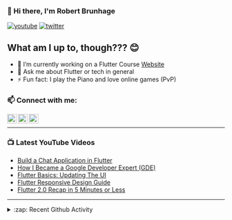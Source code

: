### 👋 Hi there, I'm Robert Brunhage

[![youtube](https://img.shields.io/static/v1?label=@RobertBrunhage&message=Subscribe&logo=YouTube&color=FF0000&style=for-the-badge)](http://bit.ly/2SUyRhx)
[![twitter](https://img.shields.io/twitter/follow/robertbrunhage?color=%231DA1F2&logo=twitter&style=for-the-badge)](https://twitter.com/intent/follow?original_referer=https%3A%2F%2Fgithub.com%2Frobertbrunhage&screen_name=robertbrunhage)

## What am I up to, though??? 😊
- 🔭 I’m currently working on a Flutter Course [Website](https://robertbrunhage.com)
- 💬 Ask me about Flutter or tech in general
- ⚡ Fun fact: I play the Piano and love online games (PvP)

### 📫 Connect with me:

[<img align="left" alt="RobertBrunhage | YouTube" width="22px" src="https://cdn.jsdelivr.net/npm/simple-icons@v3/icons/youtube.svg" />][youtube]
[<img align="left" alt="RobertBrunhage | Twitter" width="22px" src="https://cdn.jsdelivr.net/npm/simple-icons@v3/icons/twitter.svg" />][twitter]
[<img align="left" alt="RobertBrunhageDev | Instagram" width="22px" src="https://cdn.jsdelivr.net/npm/simple-icons@v3/icons/instagram.svg" />][instagram]

<br />

---

### 📺 Latest YouTube Videos
<!-- YOUTUBE:START -->
- [Build a Chat Application in Flutter](https://www.youtube.com/watch?v=Qhwc9V7VNtc)
- [How I Became a Google Developer Expert (GDE)](https://www.youtube.com/watch?v=gIitRv_NfJc)
- [Flutter Basics: Updating The UI](https://www.youtube.com/watch?v=Ot7hIAzxj4o)
- [Flutter Responsive Design Guide](https://www.youtube.com/watch?v=EH92XnCU1Cc)
- [Flutter 2.0 Recap in 5 Minutes or Less](https://www.youtube.com/watch?v=xdoH7C2wu7E)
<!-- YOUTUBE:END -->

---

<details>
  <summary>:zap: Recent Github Activity</summary>
  
<!--START_SECTION:activity-->
1. 🎉 Merged PR [#52](https://github.com/RobertBrunhage/website/pull/52) in [RobertBrunhage/website](https://github.com/RobertBrunhage/website)
2. 💪 Opened PR [#52](https://github.com/RobertBrunhage/website/pull/52) in [RobertBrunhage/website](https://github.com/RobertBrunhage/website)
3. 🗣 Commented on [#26](https://github.com/RobertBrunhage/website/issues/26) in [RobertBrunhage/website](https://github.com/RobertBrunhage/website)
4. ❗️ Closed issue [#26](https://github.com/RobertBrunhage/website/issues/26) in [RobertBrunhage/website](https://github.com/RobertBrunhage/website)
5. ❗️ Closed issue [#43](https://github.com/RobertBrunhage/website/issues/43) in [RobertBrunhage/website](https://github.com/RobertBrunhage/website)
<!--END_SECTION:activity-->

</details>

[twitter]: https://twitter.com/robertbrunhage
[youtube]: https://youtube.com/c/robertbrunhage
[instagram]: https://instagram.com/robertbrunhagedev
